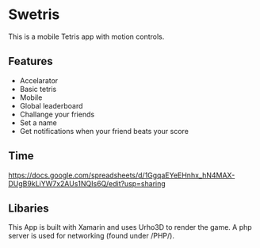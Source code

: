 # Swetris

This is a mobile Tetris app with motion controls.

## Features
- Accelarator
- Basic tetris
- Mobile
- Global leaderboard
- Challange your friends
- Set a name
- Get notifications when your friend beats your score

## Time
https://docs.google.com/spreadsheets/d/1GgqaEYeEHnhx_hN4MAX-DUgB9kLiYW7x2AUs1NQIs6Q/edit?usp=sharing

## Libaries
This App is built with Xamarin and uses Urho3D to render the game.
A php server is used for networking (found under /PHP/).
